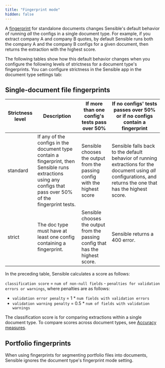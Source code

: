 ```yaml
---
title: "Fingerprint mode"
hidden: false
---
```


A [fingerprint](doc:fingerprint) for standalone documents changes Sensible's default behavior of running *all* the configs in a single document type. For example, if you extract company A and company B quotes, by default Sensible runs both the company A and the company B configs for a given document, then returns the extraction with the highest score. 

The following tables show how this default behavior changes when you configure the following levels of strictness for a document type's fingerprints. You can configure strictness in the Sensible app in the document type settings tab:

## Single-document file fingerprints

| Strictness level | Description                                                  | If more than one config's tests pass over 50%                | If no configs' tests passes over 50% or if no configs contain a fingerprint |
| ---------------- | ------------------------------------------------------------ | ------------------------------------------------------------ | ------------------------------------------------------------ |
| standard         | If any of the configs in the document type contain a fingerprint, then Sensible runs extractions using any configs that pass over 50% of the fingerprint tests. | Sensible chooses the output from the passing config with the highest score | Sensible falls back to the default behavior of running extractions for the document using *all* configurations, and returns the one that has the highest score. |
| strict           | The doc type must have at least one config containing a fingerprint. | Sensible chooses the output from the passing config that has the highest score. | Sensible returns a 400 error.                                |

In the preceding table, Sensible calculates a score as follows:

`classification score` = `num of non-null fields` - `penalties for validation errors or warnings`, where penalties are as follows:

- `validation error penalty` = 1 * `num fields with validation errors`
- `validation warning penalty` = 0.5 * `num of fields with validation warnings`

The classification score is for comparing extractions within a single document type. To compare scores across document types, see [Accuracy measures](doc:accuracy-measures).

## Portfolio fingerprints

When using fingerprints for segmenting portfolio files into documents, Sensible ignores the document type's fingerprint mode setting. 

